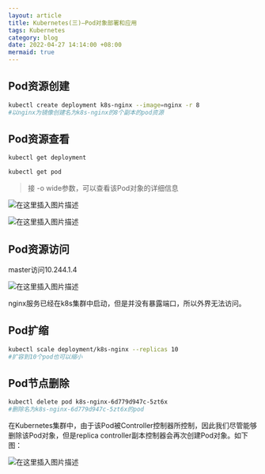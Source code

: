 ```yaml
---
layout: article
title: Kubernetes(三)—Pod对象部署和应用
tags: Kubernetes
category: blog
date: 2022-04-27 14:14:00 +08:00
mermaid: true
---
```

## Pod资源创建

```bash
kubectl create deployment k8s-nginx --image=nginx -r 8
#以nginx为镜像创建名为k8s-nginx的8个副本的pod资源
```

## Pod资源查看

```bash
kubectl get deployment
```
```bash
kubectl get pod
```

>接 -o wide参数，可以查看该Pod对象的详细信息

![在这里插入图片描述](https://img-blog.csdnimg.cn/d52e164ffd0147948c54b1cc5f0da9ae.png)

![在这里插入图片描述](https://img-blog.csdnimg.cn/1a3802763fba42988ef35ec95b009fa4.png)

## Pod资源访问

master访问10.244.1.4

![在这里插入图片描述](https://img-blog.csdnimg.cn/9b78f2c83a6d498a82c830fb3ca7268c.png)

nginx服务已经在k8s集群中启动，但是并没有暴露端口，所以外界无法访问。

## Pod扩缩

```bash
kubectl scale deployment/k8s-nginx --replicas 10
#扩容到10个pod也可以缩小
```
## Pod节点删除

```bash
kubectl delete pod k8s-nginx-6d779d947c-5zt6x 
#删除名为k8s-nginx-6d779d947c-5zt6x的pod
```
在Kubernetes集群中，由于该Pod被Controller控制器所控制，因此我们尽管能够删除该Pod对象，但是replica controller副本控制器会再次创建Pod对象。如下图：

![在这里插入图片描述](https://img-blog.csdnimg.cn/3e228acc4b884372a38409493fb2dcbd.png)
